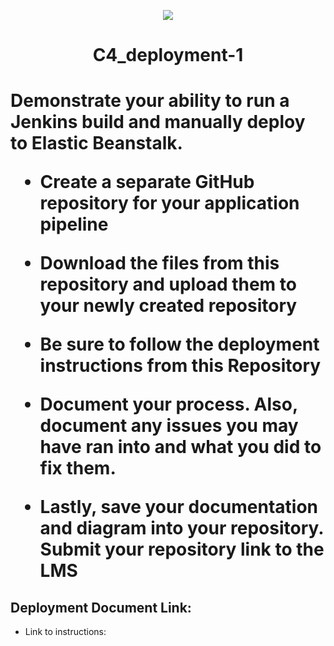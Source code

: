 <p align="center">
<img src="https://github.com/kura-labs-org/kuralabs_deployment_1/blob/main/Kuralogo.png">
</p>
<h1 align="center">C4_deployment-1<h1> 

Demonstrate your ability to run a Jenkins build and manually deploy to Elastic Beanstalk.

- Create a separate GitHub repository for your application pipeline

- Download the files from this repository and upload them to your newly created repository 

- Be sure to follow the deployment instructions from this Repository  

- Document your process. Also, document any issues you may have ran into and what you did to fix them.

- Lastly, save your documentation and diagram into your repository. Submit your repository link to the LMS

## Deployment Document Link:
-  Link to instructions: 
